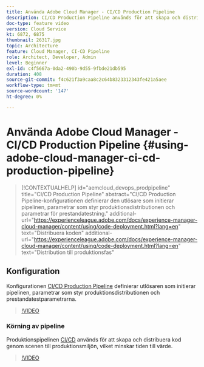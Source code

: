 ```yaml
---
title: Använda Adobe Cloud Manager - CI/CD Production Pipeline
description: CI/CD Production Pipeline används för att skapa och distribuera kod genom Stage till produktionsmiljön, vilket minskar time to value. CI/CD Production Pipeline-konfigurationen definierar den utlösare som initierar pipelinen, parametrar som styr produktionsdistributionen och parametrar för prestandatestning.
doc-type: feature video
version: Cloud Service
kt: 6872, 6875
thumbnail: 26317.jpg
topic: Architecture
feature: Cloud Manager, CI-CD Pipeline
role: Architect, Developer, Admin
level: Beginner
exl-id: c4f5667a-0da2-490b-9d55-9fbde21db595
duration: 408
source-git-commit: f4c621f3a9caa8c2c64b8323312343fe421a5aee
workflow-type: tm+mt
source-wordcount: '147'
ht-degree: 0%

---
```


# Använda Adobe Cloud Manager - CI/CD Production Pipeline {#using-adobe-cloud-manager-ci-cd-production-pipeline}

>[!CONTEXTUALHELP]
>id="aemcloud_devops_prodpipeline"
>title="CI/CD Production Pipeline"
>abstract="CI/CD Production Pipeline-konfigurationen definierar den utlösare som initierar pipelinen, parametrar som styr produktionsdistributionen och parametrar för prestandatestning."
>additional-url="https://experienceleague.adobe.com/docs/experience-manager-cloud-manager/content/using/code-deployment.html?lang=en" text="Distribuera koden"
>additional-url="https://experienceleague.adobe.com/docs/experience-manager-cloud-manager/content/using/code-deployment.html?lang=en" text="Distribution till produktionsfas"

## Konfiguration

Konfigurationen [CI/CD Production Pipeline](https://experienceleague.adobe.com/docs/experience-manager-cloud-manager/using/how-to-use/pipelines/configuring-production-pipelines.html) definierar utlösaren som initierar pipelinen, parametrar som styr produktionsdistributionen och prestandatestparametrarna.

>[!VIDEO](https://video.tv.adobe.com/v/26314?quality=12&learn=on)

### Körning av pipeline

Produktionspipelinen [CI/CD](https://experienceleague.adobe.com/docs/experience-manager-cloud-manager/content/using/code-deployment.html) används för att skapa och distribuera kod genom scenen till produktionsmiljön, vilket minskar tiden till värde.

>[!VIDEO](https://video.tv.adobe.com/v/26317?quality=12&learn=on)
